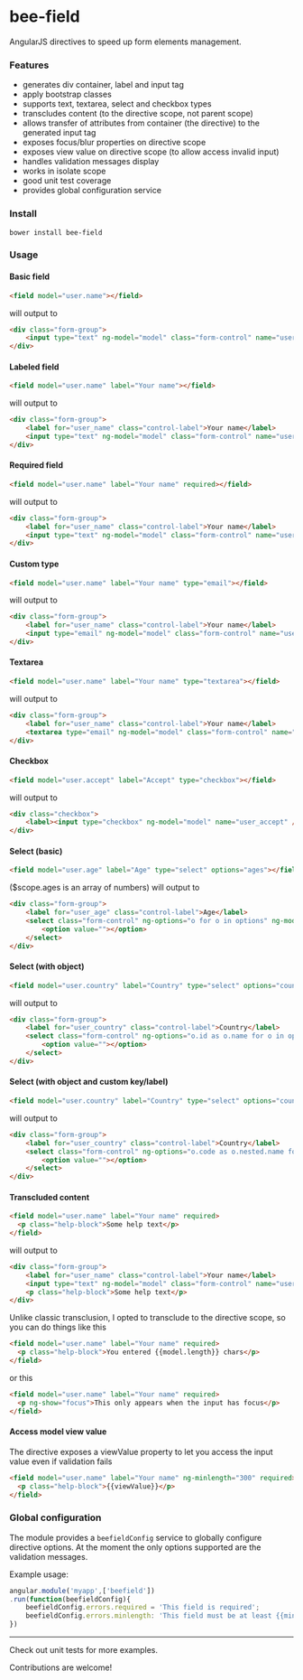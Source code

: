 # bee-field
AngularJS directives to speed up form elements management.

### Features
* generates div container, label and input tag
* apply bootstrap classes
* supports text, textarea, select and checkbox types
* transcludes content (to the directive scope, not parent scope)
* allows transfer of attributes from container (the <field></field> directive) to the generated input tag
* exposes focus/blur properties on directive scope
* exposes view value on directive scope (to allow access invalid input)
* handles validation messages display
* works in isolate scope
* good unit test coverage
* provides global configuration service

### Install

`bower install bee-field`

### Usage

#### Basic field
```html
<field model="user.name"></field>
```
will output to

```html
<div class="form-group">
    <input type="text" ng-model="model" class="form-control" name="user_name" />
</div>
```

#### Labeled field
```html
<field model="user.name" label="Your name"></field>
```
will output to

```html
<div class="form-group">
    <label for="user_name" class="control-label">Your name</label>
    <input type="text" ng-model="model" class="form-control" name="user_name" />
</div>
```

#### Required field
```html
<field model="user.name" label="Your name" required></field>
```
will output to

```html
<div class="form-group">
    <label for="user_name" class="control-label">Your name</label>
    <input type="text" ng-model="model" class="form-control" name="user_name" required />
</div>
```

#### Custom type
```html
<field model="user.name" label="Your name" type="email"></field>
```
will output to

```html
<div class="form-group">
    <label for="user_name" class="control-label">Your name</label>
    <input type="email" ng-model="model" class="form-control" name="user_name" required />
</div>
```

#### Textarea
```html
<field model="user.name" label="Your name" type="textarea"></field>
```
will output to

```html
<div class="form-group">
    <label for="user_name" class="control-label">Your name</label>
    <textarea type="email" ng-model="model" class="form-control" name="user_name"></textarea>
</div>
```

#### Checkbox
```html
<field model="user.accept" label="Accept" type="checkbox"></field>
```
will output to

```html
<div class="checkbox">
    <label><input type="checkbox" ng-model="model" name="user_accept" /> Accept</label>
</div>
```

#### Select (basic)
```html
<field model="user.age" label="Age" type="select" options="ages"></field>
```
($scope.ages is an array of numbers)
will output to

```html
<div class="form-group">
    <label for="user_age" class="control-label">Age</label>
    <select class="form-control" ng-options="o for o in options" ng-model="model">
        <option value=""></option>
    </select>
</div>
```

#### Select (with object)
```html
<field model="user.country" label="Country" type="select" options="countries" options-mode="object"></field>
```
will output to

```html
<div class="form-group">
    <label for="user_country" class="control-label">Country</label>
    <select class="form-control" ng-options="o.id as o.name for o in options" ng-model="model">
        <option value=""></option>
    </select>
</div>
```

#### Select (with object and custom key/label)
```html
<field model="user.country" label="Country" type="select" options="countries" options-mode="object" options-key="code" options-label="nested.name"></field>
```
will output to

```html
<div class="form-group">
    <label for="user_country" class="control-label">Country</label>
    <select class="form-control" ng-options="o.code as o.nested.name for o in options" ng-model="model">
        <option value=""></option>
    </select>
</div>
```

#### Transcluded content
```html
<field model="user.name" label="Your name" required>
  <p class="help-block">Some help text</p>
</field>
```
will output to

```html
<div class="form-group">
    <label for="user_name" class="control-label">Your name</label>
    <input type="text" ng-model="model" class="form-control" name="user_name" required />
    <p class="help-block">Some help text</p>
</div>
```

Unlike classic transclusion, I opted to transclude to the directive scope, so you can do things like this
```html
<field model="user.name" label="Your name" required>
  <p class="help-block">You entered {{model.length}} chars</p>
</field>
```
or this
```html
<field model="user.name" label="Your name" required>
  <p ng-show="focus">This only appears when the input has focus</p>
</field>
```

#### Access model view value
The directive exposes a viewValue property to let you access the input value even if validation fails
```html
<field model="user.name" label="Your name" ng-minlength="300" required>
  <p class="help-block">{{viewValue}}</p>
</field>
```

### Global configuration
The module provides a `beefieldConfig` service to globally configure directive options. At the moment the only options supported are the validation messages.

Example usage:
```javascript
angular.module('myapp',['beefield'])
.run(function(beefieldConfig){
    beefieldConfig.errors.required = 'This field is required';
    beefieldConfig.errors.minlength: 'This field must be at least {{minlength}} characters long';
})
```


---

Check out unit tests for more examples.

Contributions are welcome!
